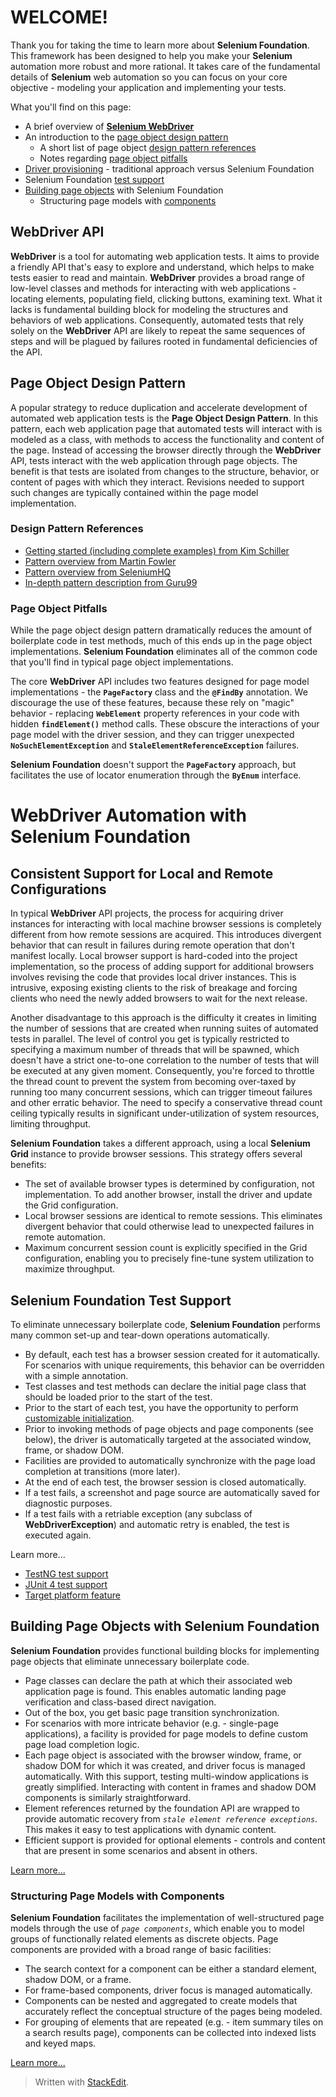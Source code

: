 # WELCOME!

Thank you for taking the time to learn more about **Selenium Foundation**. This framework has been designed to help you make your **Selenium** automation more robust and more rational. It takes care of the fundamental details of **Selenium** web automation so you can focus on your core objective - modeling your application and implementing your tests.

What you'll find on this page:

* A brief overview of [**Selenium WebDriver**](#webdriver-api)
* An introduction to the [page object design pattern](#page-object-design-pattern)
  * A short list of page object [design pattern references](#design-pattern-references)
  * Notes regarding [page object pitfalls](#page-object-pitfalls)
* [Driver provisioning](#consistent-support-for-local-and-remote-configurations) - traditional approach versus Selenium Foundation
* Selenium Foundation [test support](#selenium-foundation-test-support)
* [Building page objects](#building-page-objects-with-selenium-foundation) with Selenium Foundation
  * Structuring page models with [components](#structuring-page-models-with-components)

## WebDriver API

**WebDriver** is a tool for automating web application tests. It aims to provide a friendly API that's easy to explore and understand, which helps to make tests easier to read and maintain. **WebDriver** provides a broad range of low-level classes and methods for interacting with web applications - locating elements, populating field, clicking buttons, examining text. What it lacks is fundamental building block for modeling the structures and behaviors of web applications. Consequently, automated tests that rely solely on the **WebDriver** API are likely to repeat the same sequences of steps and will be plagued by failures rooted in fundamental deficiencies of the API.

## Page Object Design Pattern

A popular strategy to reduce duplication and accelerate development of automated web application tests is the **Page Object Design Pattern**. In this pattern, each web application page that automated tests will interact with is modeled as a class, with methods to access the functionality and content of the page. Instead of accessing the browser directly through the **WebDriver** API, tests interact with the web application through page objects. The benefit is that tests are isolated from changes to the structure, behavior, or content of pages with which they interact. Revisions needed to support such changes are typically contained within the page model implementation.

### Design Pattern References

* [Getting started (including complete examples) from Kim Schiller](https://www.pluralsight.com/guides/getting-started-with-page-object-pattern-for-your-selenium-tests)
* [Pattern overview from Martin Fowler](https://martinfowler.com/bliki/PageObject.html)
* [Pattern overview from SeleniumHQ](https://github.com/SeleniumHQ/selenium/wiki/PageObjects)
* [In-depth pattern description from Guru99](https://www.guru99.com/page-object-model-pom-page-factory-in-selenium-ultimate-guide.html)

### Page Object Pitfalls

While the page object design pattern dramatically reduces the amount of boilerplate code in test methods, much of this ends up in the page object implementations. **Selenium Foundation** eliminates all of the common code that you'll find in typical page object implementations.

The core **WebDriver** API includes two features designed for page model implementations - the **`PageFactory`** class and the **`@FindBy`** annotation. We discourage the use of these features, because these rely on "magic" behavior - replacing **`WebElement`** property references in your code with hidden **`findElement()`** method calls. These obscure the interactions of your page model with the driver session, and they can trigger unexpected **`NoSuchElementException`** and **`StaleElementReferenceException`** failures.

**Selenium Foundation** doesn't support the **`PageFactory`** approach, but facilitates the use of locator enumeration through the **`ByEnum`** interface.

# WebDriver Automation with Selenium Foundation

## Consistent Support for Local and Remote Configurations

In typical **WebDriver** API projects, the process for acquiring driver instances for interacting with local machine browser sessions is completely different from how remote sessions are acquired. This introduces divergent behavior that can result in failures during remote operation that don't manifest locally. Local browser support is hard-coded into the project implementation, so the process of adding support for additional browsers involves revising the code that provides local driver instances. This is intrusive, exposing existing clients to the risk of breakage and forcing clients who need the newly added browsers to wait for the next release.

Another disadvantage to this approach is the difficulty it creates in limiting the number of sessions that are created when running suites of automated tests in parallel. The level of control you get is typically restricted to specifying a maximum number of threads that will be spawned, which doesn't have a strict one-to-one correlation to the number of tests that will be executed at any given moment. Consequently, you're forced to throttle the thread count to prevent the system from becoming over-taxed by running too many concurrent sessions, which can trigger timeout failures and other erratic behavior. The need to specify a conservative thread count ceiling typically results in significant under-utilization of system resources, limiting throughput.

**Selenium Foundation** takes a different approach, using a local **Selenium Grid** instance to provide browser sessions. This strategy offers several benefits:

*   The set of available browser types is determined by configuration, not implementation. To add another browser, install the driver and update the Grid configuration.
*   Local browser sessions are identical to remote sessions. This eliminates divergent behavior that could otherwise lead to unexpected failures in remote automation.
*   Maximum concurrent session count is explicitly specified in the Grid configuration, enabling you to precisely fine-tune system utilization to maximize throughput. 

## Selenium Foundation Test Support

To eliminate unnecessary boilerplate code, **Selenium Foundation** performs many common set-up and tear-down operations automatically.

*   By default, each test has a browser session created for it automatically. For scenarios with unique requirements, this behavior can be overridden with a simple annotation.
*   Test classes and test methods can declare the initial page class that should be loaded prior to the start of the test.
*   Prior to the start of each test, you have the opportunity to perform [customizable initialization](TargetPlatformFeature.md).
*   Prior to invoking methods of page objects and page components (see below), the driver is automatically targeted at the associated window, frame, or shadow DOM.
*   Facilities are provided to automatically synchronize with the page load completion at transitions (more later).
*   At the end of each test, the browser session is closed automatically.
*   If a test fails, a screenshot and page source are automatically saved for diagnostic purposes.
*   If a test fails with a retriable exception (any subclass of **WebDriverException**) and automatic retry is enabled, the test is executed again.

Learn more...
* [TestNG test support](TestNGSupport.md)
* [JUnit 4 test support](JUnit4Support.md)
* [Target platform feature](TargetPlatformFeature.md)

## Building Page Objects with Selenium Foundation

**Selenium Foundation** provides functional building blocks for implementing page objects that eliminate unnecessary boilerplate code.

*   Page classes can declare the path at which their associated web application page is found. This enables automatic landing page verification and class-based direct navigation.
*   Out of the box, you get basic page transition synchronization. 
*   For scenarios with more intricate behavior (e.g. - single-page applications), a facility is provided for page models to define custom page load completion logic.
*   Each page object is associated with the browser window, frame, or shadow DOM for which it was created, and driver focus is managed automatically. With this support, testing multi-window applications is greatly simplified. Interacting with content in frames and shadow DOM components is similarly straightforward.
*   Element references returned by the foundation API are wrapped to provide automatic recovery from _`stale element reference exceptions`_. This makes it easy to test applications with dynamic content.
*   Efficient support is provided for optional elements - controls and content that are present in some scenarios and absent in others.

[Learn more...](BuildingPageObjects.md)

### Structuring Page Models with Components

**Selenium Foundation** facilitates the implementation of well-structured page models through the use of _`page components`_, which enable you to model groups of functionally related elements as discrete objects. Page components are provided with a broad range of basic facilities:

*   The search context for a component can be either a standard element, shadow DOM, or a frame.
*   For frame-based components, driver focus is managed automatically. 
*   Components can be nested and aggregated to create models that accurately reflect the conceptual structure of the pages being modeled.
*   For grouping of elements that are repeated (e.g. - item summary tiles on a search results page), components can be collected into indexed lists and keyed maps.

[Learn more...](PageComponents.md)

> Written with [StackEdit](https://stackedit.io/).
